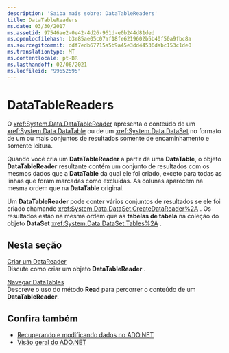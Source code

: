 ```yaml
---
description: 'Saiba mais sobre: DataTableReaders'
title: DataTableReaders
ms.date: 03/30/2017
ms.assetid: 97546ae2-0e42-4d26-961d-e0b244d81ded
ms.openlocfilehash: b3e85ae05c07af18fe6219602b5b40f50a9fbc8a
ms.sourcegitcommit: ddf7edb67715a5b9a45e3dd44536dabc153c1de0
ms.translationtype: MT
ms.contentlocale: pt-BR
ms.lasthandoff: 02/06/2021
ms.locfileid: "99652595"
---
```

# <a name="datatablereaders"></a>DataTableReaders

O <xref:System.Data.DataTableReader> apresenta o conteúdo de um <xref:System.Data.DataTable> ou de um <xref:System.Data.DataSet> no formato de um ou mais conjuntos de resultados somente de encaminhamento e somente leitura.  
  
 Quando você cria um **DataTableReader** a partir de uma **DataTable**, o objeto **DataTableReader** resultante contém um conjunto de resultados com os mesmos dados que a **DataTable** da qual ele foi criado, exceto para todas as linhas que foram marcadas como excluídas. As colunas aparecem na mesma ordem que na **DataTable** original.  
  
 Um **DataTableReader** pode conter vários conjuntos de resultados se ele foi criado chamando <xref:System.Data.DataSet.CreateDataReader%2A> . Os resultados estão na mesma ordem que as **tabelas de tabela** na coleção do objeto **DataSet** <xref:System.Data.DataSet.Tables%2A> .  
  
## <a name="in-this-section"></a>Nesta seção  

 [Criar um DataReader](creating-a-datareader.md)  
 Discute como criar um objeto **DataTableReader** .  
  
 [Navegar DataTables](navigating-datatables.md)  
 Descreve o uso do método **Read** para percorrer o conteúdo de um **DataTableReader**.  
  
## <a name="see-also"></a>Confira também

- [Recuperando e modificando dados no ADO.NET](../retrieving-and-modifying-data.md)
- [Visão geral do ADO.NET](../ado-net-overview.md)
